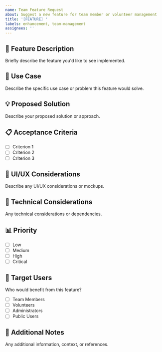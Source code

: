 ```yaml
---
name: Team Feature Request
about: Suggest a new feature for team member or volunteer management
title: '[FEATURE] '
labels: enhancement, team-management
assignees: ''
---
```


## 🎯 Feature Description
Briefly describe the feature you'd like to see implemented.

## 🎪 Use Case
Describe the specific use case or problem this feature would solve.

## 💡 Proposed Solution
Describe your proposed solution or approach.

## 📋 Acceptance Criteria
- [ ] Criterion 1
- [ ] Criterion 2
- [ ] Criterion 3

## 🎨 UI/UX Considerations
Describe any UI/UX considerations or mockups.

## 🔧 Technical Considerations
Any technical considerations or dependencies.

## 📊 Priority
- [ ] Low
- [ ] Medium
- [ ] High
- [ ] Critical

## 👥 Target Users
Who would benefit from this feature?
- [ ] Team Members
- [ ] Volunteers
- [ ] Administrators
- [ ] Public Users

## 📝 Additional Notes
Any additional information, context, or references.
